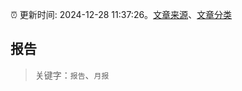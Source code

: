 :alarm_clock: 更新时间: 2024-12-28 11:37:26。[文章来源](/README.md)、[文章分类](/TAGS.md)

## 报告


> 关键字：`报告`、`月报`



